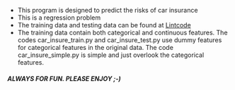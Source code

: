 ﻿- ﻿﻿﻿﻿This program is designed to predict the risks of car insurance- This is a regression problem- The training data and testing data can be found at [Lintcode](https://www.lintcode.com/ai/)- The training data contain both categorical and continuous features. The codes car_insure_train.py and car_insure_test.py use dummy features for categorical features in the original data. The code car_insure_simple.py is simple and just overlook the categorical features.##### ALWAYS FOR FUN. PLEASE ENJOY ;-)